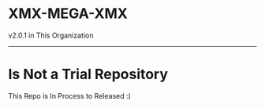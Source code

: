 # XMX-MEGA-XMX
v2.0.1 in This Organization



*************************
# Is Not a Trial Repository

This Repo is In Process to Released :)
